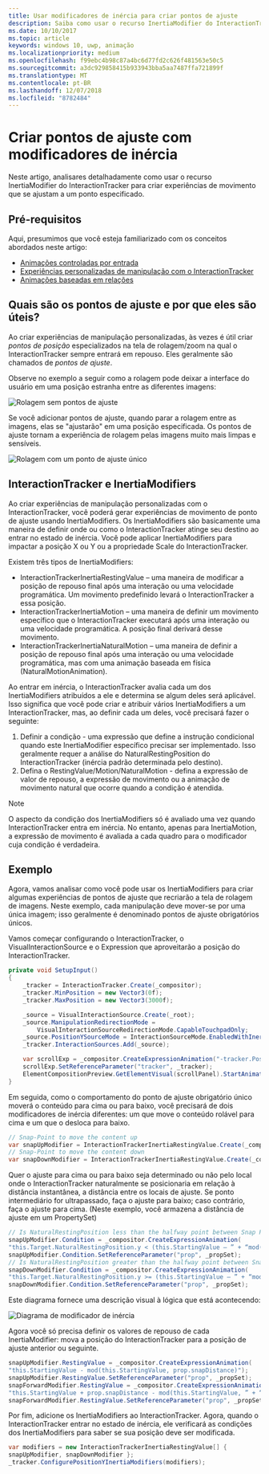 ```yaml
---
title: Usar modificadores de inércia para criar pontos de ajuste
description: Saiba como usar o recurso InertiaModifier do InteractionTracker para criar experiências de movimento que se ajustam a um ponto especificado.
ms.date: 10/10/2017
ms.topic: article
keywords: windows 10, uwp, animação
ms.localizationpriority: medium
ms.openlocfilehash: f99ebc4b98c87a4bc6d77fd2c626f481563e50c5
ms.sourcegitcommit: a3dc929858415b933943bba5aa7487ffa721899f
ms.translationtype: MT
ms.contentlocale: pt-BR
ms.lasthandoff: 12/07/2018
ms.locfileid: "8782484"
---
```

# <a name="create-snap-points-with-inertia-modifiers"></a>Criar pontos de ajuste com modificadores de inércia

Neste artigo, analisares detalhadamente como usar o recurso InertiaModifier do InteractionTracker para criar experiências de movimento que se ajustam a um ponto especificado.

## <a name="prerequisites"></a>Pré-requisitos

Aqui, presumimos que você esteja familiarizado com os conceitos abordados neste artigo:

- [Animações controladas por entrada](input-driven-animations.md)
- [Experiências personalizadas de manipulação com o InteractionTracker](interaction-tracker-manipulations.md)
- [Animações baseadas em relações](relation-animations.md)

## <a name="what-are-snap-points-and-why-are-they-useful"></a>Quais são os pontos de ajuste e por que eles são úteis?

Ao criar experiências de manipulação personalizadas, às vezes é útil criar _pontos de posição_ especializados na tela de rolagem/zoom na qual o InteractionTracker sempre entrará em repouso. Eles geralmente são chamados de _pontos de ajuste_.

Observe no exemplo a seguir como a rolagem pode deixar a interface do usuário em uma posição estranha entre as diferentes imagens:

![Rolagem sem pontos de ajuste](images/animation/snap-points-none.gif)

Se você adicionar pontos de ajuste, quando parar a rolagem entre as imagens, elas se "ajustarão" em uma posição especificada. Os pontos de ajuste tornam a experiência de rolagem pelas imagens muito mais limpas e sensíveis.

![Rolagem com um ponto de ajuste único](images/animation/snap-points-single.gif)

## <a name="interactiontracker-and-inertiamodifiers"></a>InteractionTracker e InertiaModifiers

Ao criar experiências de manipulação personalizadas com o InteractionTracker, você poderá gerar experiências de movimento de ponto de ajuste usando InertiaModifiers. Os InertiaModifiers são basicamente uma maneira de definir onde ou como o InteractionTracker atinge seu destino ao entrar no estado de inércia. Você pode aplicar InertiaModifiers para impactar a posição X ou Y ou a propriedade Scale do InteractionTracker.

Existem três tipos de InertiaModifiers:

- InteractionTrackerInertiaRestingValue – uma maneira de modificar a posição de repouso final após uma interação ou uma velocidade programática. Um movimento predefinido levará o InteractionTracker a essa posição.
- InteractionTrackerInertiaMotion – uma maneira de definir um movimento específico que o InteractionTracker executará após uma interação ou uma velocidade programática. A posição final derivará desse movimento.
- InteractionTrackerInertiaNaturalMotion – uma maneira de definir a posição de repouso final após uma interação ou uma velocidade programática, mas com uma animação baseada em física (NaturalMotionAnimation).

Ao entrar em inércia, o InteractionTracker avalia cada um dos InertiaModifiers atribuídos a ele e determina se algum deles será aplicável. Isso significa que você pode criar e atribuir vários InertiaModifiers a um InteractionTracker, mas, ao definir cada um deles, você precisará fazer o seguinte:

1. Definir a condição - uma expressão que define a instrução condicional quando este InertiaModifier específico precisar ser implementado. Isso geralmente requer a análise do NaturalRestingPosition do InteractionTracker (inércia padrão determinada pelo destino).
1. Defina o RestingValue/Motion/NaturalMotion - defina a expressão de valor de repouso, a expressão de movimento ou a animação de movimento natural que ocorre quando a condição é atendida.

> [!NOTE]
> O aspecto da condição dos InertiaModifiers só é avaliado uma vez quando InteractionTracker entra em inércia. No entanto, apenas para InertiaMotion, a expressão de movimento é avaliada a cada quadro para o modificador cuja condição é verdadeira.

## <a name="example"></a>Exemplo

Agora, vamos analisar como você pode usar os InertiaModifiers para criar algumas experiências de pontos de ajuste que recriarão a tela de rolagem de imagens. Neste exemplo, cada manipulação deve mover-se por uma única imagem; isso geralmente é denominado pontos de ajuste obrigatórios únicos.

Vamos começar configurando o InteractionTracker, o VisualInteractionSource e o Expression que aproveitarão a posição do InteractionTracker.

```csharp
private void SetupInput()
{
    _tracker = InteractionTracker.Create(_compositor);
    _tracker.MinPosition = new Vector3(0f);
    _tracker.MaxPosition = new Vector3(3000f);

    _source = VisualInteractionSource.Create(_root);
    _source.ManipulationRedirectionMode =
        VisualInteractionSourceRedirectionMode.CapableTouchpadOnly;
    _source.PositionYSourceMode = InteractionSourceMode.EnabledWithInertia;
    _tracker.InteractionSources.Add(_source);

    var scrollExp = _compositor.CreateExpressionAnimation("-tracker.Position.Y");
    scrollExp.SetReferenceParameter("tracker", _tracker);
    ElementCompositionPreview.GetElementVisual(scrollPanel).StartAnimation("Offset.Y", scrollExp);
}
```

Em seguida, como o comportamento do ponto de ajuste obrigatório único moverá o conteúdo para cima ou para baixo, você precisará de dois modificadores de inércia diferentes: um que move o conteúdo rolável para cima e um que o desloca para baixo.

```csharp
// Snap-Point to move the content up
var snapUpModifier = InteractionTrackerInertiaRestingValue.Create(_compositor);
// Snap-Point to move the content down
var snapDownModifier = InteractionTrackerInertiaRestingValue.Create(_compositor);
```

Quer o ajuste para cima ou para baixo seja determinado ou não pelo local onde o InteractionTracker naturalmente se posicionaria em relação à distância instantânea, a distância entre os locais de ajuste. Se ponto intermediário for ultrapassado, faça o ajuste para baixo; caso contrário, faça o ajuste para cima. (Neste exemplo, você armazena a distância de ajuste em um PropertySet)

```csharp
// Is NaturalRestingPosition less than the halfway point between Snap Points?
snapUpModifier.Condition = _compositor.CreateExpressionAnimation(
"this.Target.NaturalRestingPosition.y < (this.StartingValue – ” + “mod(this.StartingValue, prop.snapDistance) + prop.snapDistance / 2)");
snapUpModifier.Condition.SetReferenceParameter("prop", _propSet);
// Is NaturalRestingPosition greater than the halfway point between Snap Points?
snapDownModifier.Condition = _compositor.CreateExpressionAnimation(
"this.Target.NaturalRestingPosition.y >= (this.StartingValue – ” + “mod(this.StartingValue, prop.snapDistance) + prop.snapDistance / 2)");
snapDownModifier.Condition.SetReferenceParameter("prop", _propSet);
```

Este diagrama fornece uma descrição visual à lógica que está acontecendo:

![Diagrama de modificador de inércia](images/animation/inertia-modifier-diagram.png)

Agora você só precisa definir os valores de repouso de cada InertiaModifier: mova a posição do InteractionTracker para a posição de ajuste anterior ou seguinte.

```csharp
snapUpModifier.RestingValue = _compositor.CreateExpressionAnimation(
"this.StartingValue - mod(this.StartingValue, prop.snapDistance)");
snapUpModifier.RestingValue.SetReferenceParameter("prop", _propSet);
snapForwardModifier.RestingValue = _compositor.CreateExpressionAnimation(
"this.StartingValue + prop.snapDistance - mod(this.StartingValue, ” + “prop.snapDistance)");
snapForwardModifier.RestingValue.SetReferenceParameter("prop", _propSet);
```

Por fim, adicione os InertiaModifiers ao InteractionTracker. Agora, quando o InteractionTracker entrar no estado de inércia, ele verificará as condições dos InertiaModifiers para saber se sua posição deve ser modificada.

```csharp
var modifiers = new InteractionTrackerInertiaRestingValue[] { 
snapUpModifier, snapDownModifier };
_tracker.ConfigurePositionYInertiaModifiers(modifiers);
```